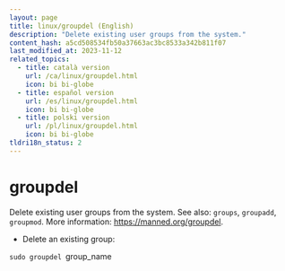 ```yaml
---
layout: page
title: linux/groupdel (English)
description: "Delete existing user groups from the system."
content_hash: a5cd508534fb50a37663ac3bc8533a342b811f07
last_modified_at: 2023-11-12
related_topics:
  - title: català version
    url: /ca/linux/groupdel.html
    icon: bi bi-globe
  - title: español version
    url: /es/linux/groupdel.html
    icon: bi bi-globe
  - title: polski version
    url: /pl/linux/groupdel.html
    icon: bi bi-globe
tldri18n_status: 2
---
```

# groupdel

Delete existing user groups from the system.
See also: `groups`, `groupadd`, `groupmod`.
More information: <https://manned.org/groupdel>.

- Delete an existing group:

`sudo groupdel `<span class="tldr-var badge badge-pill bg-dark-lm bg-white-dm text-white-lm text-dark-dm font-weight-bold">group_name</span>
